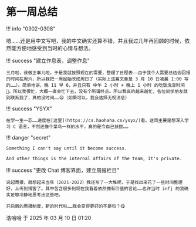 # 第一周总结

!!! info "0302-0308"

嗯……还是用中文写吧，我的中文确实还算不错，并且我过几年再回顾的时候，依然能方便地感受到当时的心情与想法。

!!! success "建立作息表，调整作息"

    三月啦，该做正事儿啦。于是我就按照现在的需要，整理了日程表——由于我个人需要总结会回报的时间在周六，所以我把一周起始改成周日了（实际上这篇文章是 3 月 10 日凌晨 1:00 写的……）。简单地讲，晚 11 早 6，并且只有 中午 2 小时 + 晚上 1 小时 的吃饭洗澡时间🤔。所以我很忙，大概一直会忙下去，没有个所谓终点。所以我真的越来越忙，各位同学朋友就别联系我了，真的没时间……😫（如果可以，我会选择无视消息）
    
!!! success "YSYX"

    在学一生一芯……进度在[这里](https://cs.haohaha.cn/ysyx/)看。这周主要是想深入学习 C 语言，不然还像个菜鸟一样的水平，真的是令自己扶额……

!!! danger "secret"

    Something I can't say until it become success. 

    And other things is the internal affairs of the team, It's private.

!!! success "更改 Chat 博客界面，建立周报栏目"

    说起周报，就想起来当年（2021-2022）我还写了一大堆呢，于是找出来花了一些时间整理好，上传到博客了。其中包含很多到现在我看着依然拥有价值的言论……也许当时 infj 的我确实足够冷静地思考出这些吧。

    开启新的周报制度，新的时代啦……我会变得更好的不是吗？😋

浩哈哈 于 2025 年 03 月 10 日 01:20